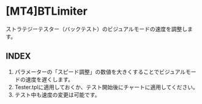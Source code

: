 # [MT4]BTLimiter

ストラテジーテスター（バックテスト）のビジュアルモードの速度を調整します。

## INDEX

1. パラメーターの「スピード調整」の数値を大きくすることでビジュアルモードの速度を遅くします。
1. Tester.tplに適用しておくか、テスト開始後にチャートに適用してください。
1. テスト中も速度の変更は可能です。
